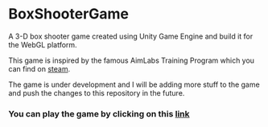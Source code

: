 # BoxShooterGame

A 3-D box shooter game created using Unity Game Engine and build it for the WebGL platform. 

This game is inspired by the famous AimLabs Training Program which you can find on [steam](https://store.steampowered.com/app/714010/Aim_Lab/). 

The game is under development and I will be adding more stuff to the game and push the changes to this repository in the future. 

### You can play the game by clicking on this [link](https://dhruv-194.github.io/BoxShooterGame/)
